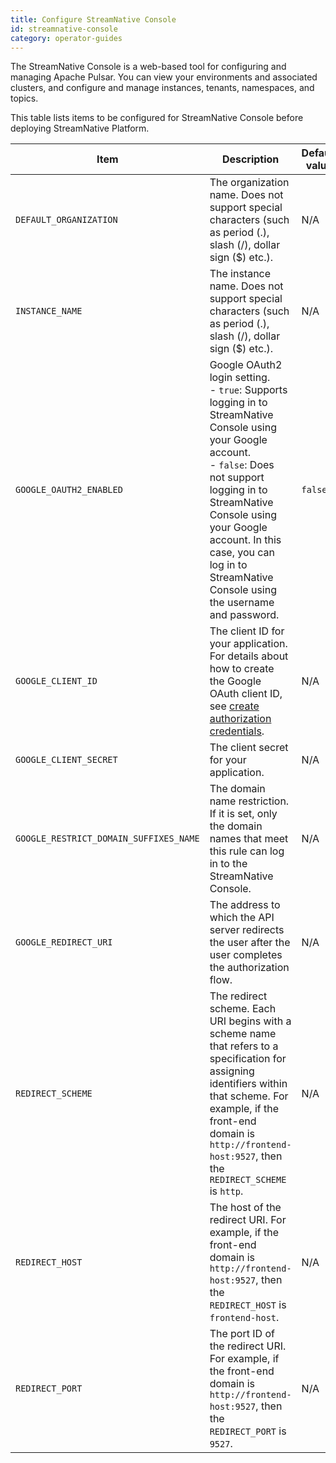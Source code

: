 ```yaml
---
title: Configure StreamNative Console
id: streamnative-console
category: operator-guides
---
```


The StreamNative Console is a web-based tool for configuring and managing Apache Pulsar. You can view your environments and associated clusters, and configure and manage instances, tenants, namespaces, and topics.

This table lists items to be configured for StreamNative Console before deploying StreamNative Platform.

| Item | Description | Default value |
| --- | --- | --- |
| `DEFAULT_ORGANIZATION` | The organization name. Does not support special characters (such as period (.), slash (/), dollar sign ($) etc.). | N/A |
| `INSTANCE_NAME` | The instance name. Does not support special characters (such as period (.), slash (/), dollar sign ($) etc.). | N/A |
| `GOOGLE_OAUTH2_ENABLED` | Google OAuth2 login setting. <br> - `true`: Supports logging in to StreamNative Console using your Google account. <br>- `false`: Does not support logging in to StreamNative Console using your Google account. In this case, you can log in to StreamNative Console using the username and password.| `false` |
| `GOOGLE_CLIENT_ID` | The client ID for your application. For details about how to create the Google OAuth client ID, see [create authorization credentials](https://developers.google.com/identity/protocols/oauth2/web-server#creatingcred). | N/A |
| `GOOGLE_CLIENT_SECRET` | The client secret for your application. | N/A |
| `GOOGLE_RESTRICT_DOMAIN_SUFFIXES_NAME` | The domain name restriction. If it is set, only the domain names that meet this rule can log in to the StreamNative Console. | N/A |
| `GOOGLE_REDIRECT_URI` | The address to which the API server redirects the user after the user completes the authorization flow. | N/A |
| `REDIRECT_SCHEME` | The redirect scheme. Each URI begins with a scheme name that refers to a specification for assigning identifiers within that scheme. For example, if the front-end domain is `http://frontend-host:9527`, then the `REDIRECT_SCHEME` is `http`. | N/A |
| `REDIRECT_HOST` | The host of the redirect URI. For example, if the front-end domain is `http://frontend-host:9527`, then the `REDIRECT_HOST` is `frontend-host`. | N/A |
| `REDIRECT_PORT` | The port ID of the redirect URI. For example, if the front-end domain is `http://frontend-host:9527`, then the `REDIRECT_PORT` is `9527`. | N/A |
